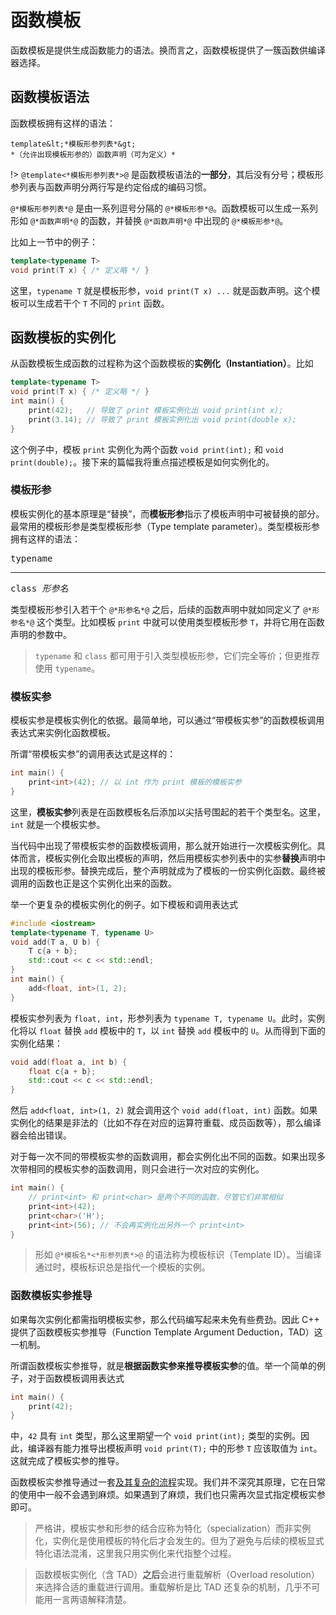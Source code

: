 # 函数模板

函数模板是提供生成函数能力的语法。换而言之，函数模板提供了一簇函数供编译器选择。

## 函数模板语法

函数模板拥有这样的语法：
```sdsc
template&lt;*模板形参列表*&gt;
*（允许出现模板形参的）函数声明（可为定义）*
```

!> `@template<*模板形参列表*>@` 是函数模板语法的**一部分**，其后没有分号；模板形参列表与函数声明分两行写是约定俗成的编码习惯。

`@*模板形参列表*@` 是由一系列逗号分隔的 `@*模板形参*@`。函数模板可以生成一系列形如 `@*函数声明*@` 的函数，并替换 `@*函数声明*@` 中出现的 `@*模板形参*@`。

比如上一节中的例子：
```cpp
template<typename T>
void print(T x) { /* 定义略 */ }
```

这里，`typename T` 就是模板形参，`void print(T x) ...` 就是函数声明。这个模板可以生成若干个 `T` 不同的 `print` 函数。

## 函数模板的实例化

从函数模板生成函数的过程称为这个函数模板的**实例化（Instantiation）**。比如

```cpp
template<typename T>
void print(T x) { /* 定义略 */ }
int main() {
    print(42);   // 导致了 print 模板实例化出 void print(int x);
    print(3.14); // 导致了 print 模板实例化出 void print(double x);
}
```

这个例子中，模板 `print` 实例化为两个函数 `void print(int);` 和 `void print(double);`。接下来的篇幅我将重点描述模板是如何实例化的。

### 模板形参

模板实例化的基本原理是“替换”，而**模板形参**指示了模板声明中可被替换的部分。最常用的模板形参是类型模板形参（Type template parameter）。类型模板形参拥有这样的语法：

<pre class="sdsc">
<x-or>typename<hr>class</x-or> <i>形参名</i>
</pre>

类型模板形参引入若干个 `@*形参名*@` 之后，后续的函数声明中就如同定义了 `@*形参名*@` 这个类型。比如模板 `print` 中就可以使用类型模板形参 `T`，并将它用在函数声明的参数中。

> `typename` 和 `class` 都可用于引入类型模板形参，它们完全等价；但更推荐使用 `typename`。

### 模板实参

模板实参是模板实例化的依据。最简单地，可以通过“带模板实参”的函数模板调用表达式来实例化函数模板。

所谓“带模板实参”的调用表达式是这样的：
```cpp
int main() {
    print<int>(42); // 以 int 作为 print 模板的模板实参
}
```
这里，**模板实参**列表是在函数模板名后添加以尖括号围起的若干个类型名。这里，`int` 就是一个模板实参。

当代码中出现了带模板实参的函数模板调用，那么就开始进行一次模板实例化。具体而言，模板实例化会取出模板的声明，然后用模板实参列表中的实参**替换**声明中出现的模板形参。替换完成后，整个声明就成为了模板的一份实例化函数。最终被调用的函数也正是这个实例化出来的函数。

举一个更复杂的模板实例化的例子。如下模板和调用表达式
```CPP
#include <iostream>
template<typename T, typename U>
void add(T a, U b) {
    T c{a + b};
    std::cout << c << std::endl;
}
int main() {
    add<float, int>(1, 2);
}
```
模板实参列表为 `float, int`，形参列表为 `typename T, typename U`。此时，实例化将以 `float` 替换 `add` 模板中的 `T`，以 `int` 替换 `add` 模板中的 `U`。从而得到下面的实例化结果：
```cpp
void add(float a, int b) {
    float c{a + b};
    std::cout << c << std::endl;
}
```

然后 `add<float, int>(1, 2)` 就会调用这个 `void add(float, int)` 函数。如果实例化的结果是非法的（比如不存在对应的运算符重载、成员函数等），那么编译器会给出错误。

对于每一次不同的带模板实参的函数调用，都会实例化出不同的函数。如果出现多次带相同的模板实参的函数调用，则只会进行一次对应的实例化。
```cpp
int main() {
    // print<int> 和 print<char> 是两个不同的函数，尽管它们非常相似
    print<int>(42);
    print<char>('H'); 
    print<int>(56); // 不会再实例化出另外一个 print<int>
}
```

> 形如 `@*模板名*<*形参列表*>@` 的语法称为模板标识（Template ID）。当编译通过时，模板标识总是指代一个模板的实例。

### 函数模板实参推导

如果每次实例化都需指明模板实参，那么代码编写起来未免有些费劲。因此 C++ 提供了函数模板实参推导（Function Template Argument Deduction，TAD）这一机制。

所谓函数模板实参推导，就是**根据函数实参来推导模板实参**的值。举一个简单的例子，对于函数模板调用表达式
```cpp
int main() {
    print(42);
}
```
中，`42` 具有 `int` 类型，那么这里期望一个 `void print(int);` 类型的实例。因此，编译器有能力推导出模板声明 `void print(T);` 中的形参 `T` 应该取值为 `int`。这就完成了模板实参的推导。

函数模板实参推导通过一套[及其复杂的流程](https://zh.cppreference.com/w/cpp/language/template_argument_deduction)实现。我们并不深究其原理，它在日常的使用中一般不会遇到麻烦。如果遇到了麻烦，我们也只需再次显式指定模板实参即可。

> 严格讲，模板实参和形参的结合应称为特化（specialization）而非实例化，实例化是使用模板的特化后才会发生的。但为了避免与后续的模板显式特化语法混淆，这里我只用实例化来代指整个过程。

> 函数模板实例化（含 TAD）**之后**会进行重载解析（Overload resolution）来选择合适的重载进行调用。重载解析是比 TAD 还复杂的机制，几乎不可能用一言两语解释清楚。